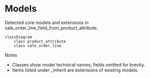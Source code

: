 # Models

Detected core models and extensions in sale_order_line_field_from_product_attribute.

```mermaid
classDiagram
    class product_attribute
    class sale_order_line
```

Notes
- Classes show model technical names; fields omitted for brevity.
- Items listed under _inherit are extensions of existing models.
